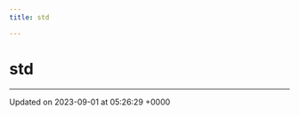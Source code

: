 ```yaml
---
title: std

---
```


# std








-------------------------------

Updated on 2023-09-01 at 05:26:29 +0000